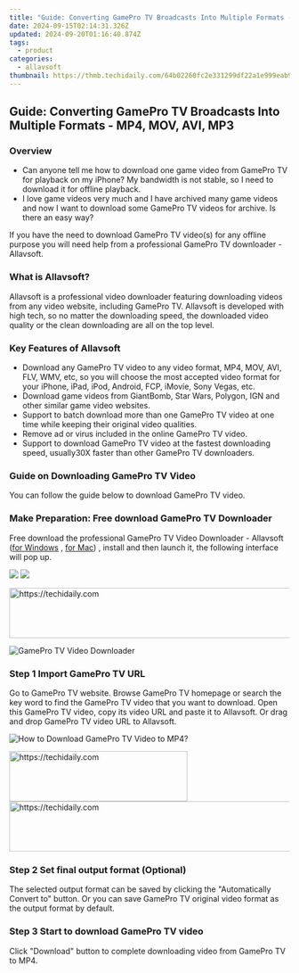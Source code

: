 ```yaml
---
title: "Guide: Converting GamePro TV Broadcasts Into Multiple Formats - MP4, MOV, AVI, MP3"
date: 2024-09-15T02:14:31.326Z
updated: 2024-09-20T01:16:40.874Z
tags:
  - product
categories:
  - allavsoft
thumbnail: https://thmb.techidaily.com/64b02260fc2e331299df22a1e999eab91ad890c07462ad4672fe1c0550ce5fa1.jpg
---
```


## Guide: Converting GamePro TV Broadcasts Into Multiple Formats - MP4, MOV, AVI, MP3

### Overview

* Can anyone tell me how to download one game video from GamePro TV for playback on my iPhone? My bandwidth is not stable, so I need to download it for offline playback.
* I love game videos very much and I have archived many game videos and now I want to download some GamePro TV videos for archive. Is there an easy way?

If you have the need to download GamePro TV video(s) for any offline purpose you will need help from a professional GamePro TV downloader - Allavsoft.

### What is Allavsoft?

Allavsoft is a professional video downloader featuring downloading videos from any video website, including GamePro TV. Allavsoft is developed with high tech, so no matter the downloading speed, the downloaded video quality or the clean downloading are all on the top level.

### Key Features of Allavsoft

* Download any GamePro TV video to any video format, MP4, MOV, AVI, FLV, WMV, etc, so you will choose the most accepted video format for your iPhone, iPad, iPod, Android, FCP, iMovie, Sony Vegas, etc.
* Download game videos from GiantBomb, Star Wars, Polygon, IGN and other similar game video websites.
* Support to batch download more than one GamePro TV video at one time while keeping their original video qualities.
* Remove ad or virus included in the online GamePro TV video.
* Support to download GamePro TV video at the fastest downloading speed, usually30X faster than other GamePro TV downloaders.

### Guide on Downloading GamePro TV Video

You can follow the guide below to download GamePro TV video.

### Make Preparation: Free download GamePro TV Downloader

Free download the professional GamePro TV Video Downloader - Allavsoft ([for Windows](https://tools.techidaily.com/allavsoft/products/) , [for Mac](https://tools.techidaily.com/allavsoft/products/)) , install and then launch it, the following interface will pop up.

[![](https://www.allavsoft.com/how-to/../images/how-to/free-download-win.jpg)](https://tools.techidaily.com/allavsoft/products/) [![](https://www.allavsoft.com/how-to/../images/how-to/free-download-mac.jpg)](https://tools.techidaily.com/allavsoft/products/)

<!-- affiliate ads begin -->
<a href="https://unicoeye.pxf.io/c/5597632/2134235/18498" target="_top" id="2134235">
  <img src="//a.impactradius-go.com/display-ad/18498-2134235" border="0" alt="https://techidaily.com" width="728" height="90"/>
</a>
<img height="0" width="0" src="https://unicoeye.pxf.io/i/5597632/2134235/18498" style="position:absolute;visibility:hidden;" border="0" />
<!-- affiliate ads end -->

![GamePro TV Video Downloader](https://www.allavsoft.com/how-to/../images/allavsoft/screen-shot-600.jpg)

### Step 1 Import GamePro TV URL

Go to GamePro TV website. Browse GamePro TV homepage or search the key word to find the GamePro TV video that you want to download. Open this GamePro TV video, copy its video URL and paste it to Allavsoft. Or drag and drop GamePro TV video URL to Allavsoft.

![How to Download GamePro TV Video to MP4?](https://www.allavsoft.com/how-to/../images/how-to/download-rtmp-video/download-rtmp-video.jpg)

<!-- affiliate ads begin -->
<a href="https://aligracehair.sjv.io/c/5597632/2135401/19272" target="_top" id="2135401">
  <img src="//a.impactradius-go.com/display-ad/19272-2135401" border="0" alt="https://techidaily.com" width="320" height="90"/>
</a>
<img height="0" width="0" src="https://aligracehair.sjv.io/i/5597632/2135401/19272" style="position:absolute;visibility:hidden;" border="0" />
<!-- affiliate ads end -->

<!-- affiliate ads begin -->
<a href="https://aligracehair.sjv.io/c/5597632/2087239/19272" target="_top" id="2087239">
  <img src="//a.impactradius-go.com/display-ad/19272-2087239" border="0" alt="https://techidaily.com" width="728" height="90"/>
</a>
<img height="0" width="0" src="https://aligracehair.sjv.io/i/5597632/2087239/19272" style="position:absolute;visibility:hidden;" border="0" />
<!-- affiliate ads end -->

### Step 2 Set final output format (Optional)

The selected output format can be saved by clicking the "Automatically Convert to" button. Or you can save GamePro TV original video format as the output format by default.

### Step 3 Start to download GamePro TV video

Click "Download" button to complete downloading video from GamePro TV to MP4.

<ins class="adsbygoogle"
     style="display:block"
     data-ad-format="autorelaxed"
     data-ad-client="ca-pub-7571918770474297"
     data-ad-slot="1223367746"></ins>

<ins class="adsbygoogle"
     style="display:block"
     data-ad-client="ca-pub-7571918770474297"
     data-ad-slot="8358498916"
     data-ad-format="auto"
     data-full-width-responsive="true"></ins>
